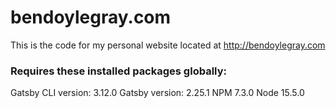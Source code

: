 # bendoylegray.com

This is the code for my personal website located at http://bendoylegray.com

### Requires these installed packages globally:
Gatsby CLI version: 3.12.0
Gatsby version: 2.25.1
NPM 7.3.0
Node 15.5.0

